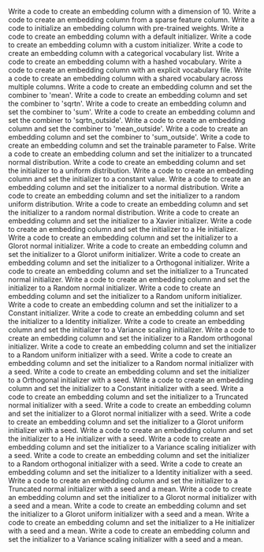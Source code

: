 Write a code to create an embedding column with a dimension of 10.
Write a code to create an embedding column from a sparse feature column.
Write a code to initialize an embedding column with pre-trained weights.
Write a code to create an embedding column with a default initializer.
Write a code to create an embedding column with a custom initializer.
Write a code to create an embedding column with a categorical vocabulary list.
Write a code to create an embedding column with a hashed vocabulary.
Write a code to create an embedding column with an explicit vocabulary file.
Write a code to create an embedding column with a shared vocabulary across multiple columns.
Write a code to create an embedding column and set the combiner to 'mean'.
Write a code to create an embedding column and set the combiner to 'sqrtn'.
Write a code to create an embedding column and set the combiner to 'sum'.
Write a code to create an embedding column and set the combiner to 'sqrtn_outside'.
Write a code to create an embedding column and set the combiner to 'mean_outside'.
Write a code to create an embedding column and set the combiner to 'sum_outside'.
Write a code to create an embedding column and set the trainable parameter to False.
Write a code to create an embedding column and set the initializer to a truncated normal distribution.
Write a code to create an embedding column and set the initializer to a uniform distribution.
Write a code to create an embedding column and set the initializer to a constant value.
Write a code to create an embedding column and set the initializer to a normal distribution.
Write a code to create an embedding column and set the initializer to a random uniform distribution.
Write a code to create an embedding column and set the initializer to a random normal distribution.
Write a code to create an embedding column and set the initializer to a Xavier initializer.
Write a code to create an embedding column and set the initializer to a He initializer.
Write a code to create an embedding column and set the initializer to a Glorot normal initializer.
Write a code to create an embedding column and set the initializer to a Glorot uniform initializer.
Write a code to create an embedding column and set the initializer to a Orthogonal initializer.
Write a code to create an embedding column and set the initializer to a Truncated normal initializer.
Write a code to create an embedding column and set the initializer to a Random normal initializer.
Write a code to create an embedding column and set the initializer to a Random uniform initializer.
Write a code to create an embedding column and set the initializer to a Constant initializer.
Write a code to create an embedding column and set the initializer to a Identity initializer.
Write a code to create an embedding column and set the initializer to a Variance scaling initializer.
Write a code to create an embedding column and set the initializer to a Random orthogonal initializer.
Write a code to create an embedding column and set the initializer to a Random uniform initializer with a seed.
Write a code to create an embedding column and set the initializer to a Random normal initializer with a seed.
Write a code to create an embedding column and set the initializer to a Orthogonal initializer with a seed.
Write a code to create an embedding column and set the initializer to a Constant initializer with a seed.
Write a code to create an embedding column and set the initializer to a Truncated normal initializer with a seed.
Write a code to create an embedding column and set the initializer to a Glorot normal initializer with a seed.
Write a code to create an embedding column and set the initializer to a Glorot uniform initializer with a seed.
Write a code to create an embedding column and set the initializer to a He initializer with a seed.
Write a code to create an embedding column and set the initializer to a Variance scaling initializer with a seed.
Write a code to create an embedding column and set the initializer to a Random orthogonal initializer with a seed.
Write a code to create an embedding column and set the initializer to a Identity initializer with a seed.
Write a code to create an embedding column and set the initializer to a Truncated normal initializer with a seed and a mean.
Write a code to create an embedding column and set the initializer to a Glorot normal initializer with a seed and a mean.
Write a code to create an embedding column and set the initializer to a Glorot uniform initializer with a seed and a mean.
Write a code to create an embedding column and set the initializer to a He initializer with a seed and a mean.
Write a code to create an embedding column and set the initializer to a Variance scaling initializer with a seed and a mean.